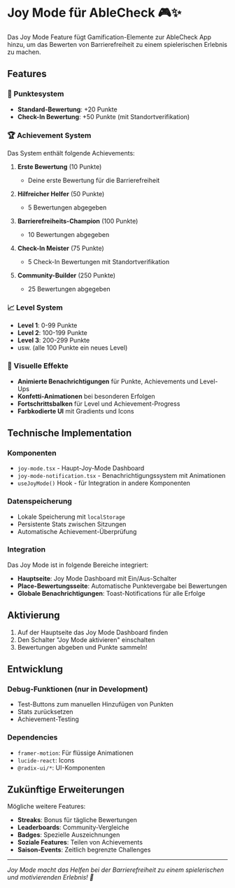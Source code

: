 # Joy Mode für AbleCheck 🎮✨

Das Joy Mode Feature fügt Gamification-Elemente zur AbleCheck App hinzu, um das Bewerten von Barrierefreiheit zu einem spielerischen Erlebnis zu machen.

## Features

### 🎯 Punktesystem
- **Standard-Bewertung**: +20 Punkte
- **Check-In Bewertung**: +50 Punkte (mit Standortverifikation)

### 🏆 Achievement System
Das System enthält folgende Achievements:

1. **Erste Bewertung** (10 Punkte)
   - Deine erste Bewertung für die Barrierefreiheit

2. **Hilfreicher Helfer** (50 Punkte)
   - 5 Bewertungen abgegeben

3. **Barrierefreiheits-Champion** (100 Punkte)
   - 10 Bewertungen abgegeben

4. **Check-In Meister** (75 Punkte)
   - 5 Check-In Bewertungen mit Standortverifikation

5. **Community-Builder** (250 Punkte)
   - 25 Bewertungen abgegeben

### 📈 Level System
- **Level 1**: 0-99 Punkte
- **Level 2**: 100-199 Punkte
- **Level 3**: 200-299 Punkte
- usw. (alle 100 Punkte ein neues Level)

### 🎊 Visuelle Effekte
- **Animierte Benachrichtigungen** für Punkte, Achievements und Level-Ups
- **Konfetti-Animationen** bei besonderen Erfolgen
- **Fortschrittsbalken** für Level und Achievement-Progress
- **Farbkodierte UI** mit Gradients und Icons

## Technische Implementation

### Komponenten
- `joy-mode.tsx` - Haupt-Joy-Mode Dashboard
- `joy-mode-notification.tsx` - Benachrichtigungssystem mit Animationen
- `useJoyMode()` Hook - für Integration in andere Komponenten

### Datenspeicherung
- Lokale Speicherung mit `localStorage`
- Persistente Stats zwischen Sitzungen
- Automatische Achievement-Überprüfung

### Integration
Das Joy Mode ist in folgende Bereiche integriert:
- **Hauptseite**: Joy Mode Dashboard mit Ein/Aus-Schalter
- **Place-Bewertungsseite**: Automatische Punktevergabe bei Bewertungen
- **Globale Benachrichtigungen**: Toast-Notifications für alle Erfolge

## Aktivierung

1. Auf der Hauptseite das Joy Mode Dashboard finden
2. Den Schalter "Joy Mode aktivieren" einschalten
3. Bewertungen abgeben und Punkte sammeln!

## Entwicklung

### Debug-Funktionen (nur in Development)
- Test-Buttons zum manuellen Hinzufügen von Punkten
- Stats zurücksetzen
- Achievement-Testing

### Dependencies
- `framer-motion`: Für flüssige Animationen
- `lucide-react`: Icons
- `@radix-ui/*`: UI-Komponenten

## Zukünftige Erweiterungen

Mögliche weitere Features:
- **Streaks**: Bonus für tägliche Bewertungen
- **Leaderboards**: Community-Vergleiche
- **Badges**: Spezielle Auszeichnungen
- **Soziale Features**: Teilen von Achievements
- **Saison-Events**: Zeitlich begrenzte Challenges

---

*Joy Mode macht das Helfen bei der Barrierefreiheit zu einem spielerischen und motivierenden Erlebnis! 🌟*